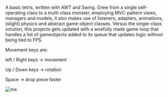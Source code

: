 A basic tetris, written with AWT and Swing. Grew from a single self-operating class to a multi-class monster, employing MVC-pattern views, managers and models, it also makes use of listeners, adapters, animations, (slight) physics and abstract game-object classes.
Versus the single-class solution, this projects gets updated with a woefully made game-loop that handles a list of gameobjects added to its queue that updates logic without being tied to FPS.

Movement keys are:

left / Right keys -> movement

Up / Down keys    -> rotation

Space             -> drop piece faster
 
![me](https://i.imgur.com/BbAHof8.gif)
